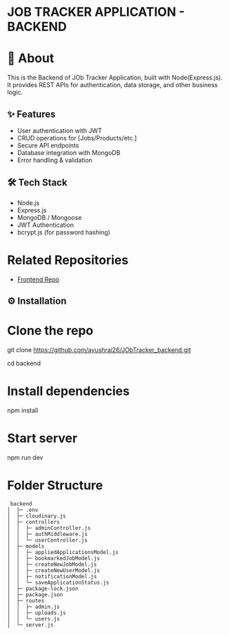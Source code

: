 # JOB TRACKER APPLICATION - BACKEND

# 🚀 About 

This is the Backend of JOb Tracker Application, built with Node(Express.js).
It provides REST APIs for authentication, data storage, and other business logic.

## ✨ Features
- User authentication with JWT
- CRUD operations for [Jobs/Products/etc.]
- Secure API endpoints
- Database integration with MongoDB
- Error handling & validation


## 🛠 Tech Stack
- Node.js
- Express.js
- MongoDB / Mongoose
- JWT Authentication
- bcrypt.js (for password hashing)

# Related Repositories

- [Frontend Repo](https://github.com/ayushrai26/JobTracker_frontend)

## ⚙️ Installation
# Clone the repo
git clone https://github.com/ayushrai26/JObTracker_backend.git

cd backend

# Install dependencies
npm install

# Start server
npm run dev



# Folder Structure
```
 backend
│  ├─ .env
│  ├─ cloudinary.js
│  ├─ controllers
│  │  ├─ adminController.js
│  │  ├─ authMiddleware.js
│  │  └─ userController.js
│  ├─ models
│  │  ├─ appliedApplicationsModel.js
│  │  ├─ bookmarkedJobModel.js
│  │  ├─ createNewJobModel.js
│  │  ├─ createNewUserModel.js
│  │  ├─ notificationModel.js
│  │  └─ saveApplicationStatus.js
│  ├─ package-lock.json
│  ├─ package.json
│  ├─ routes
│  │  ├─ admin.js
│  │  ├─ uploads.js
│  │  └─ users.js
│  └─ server.js



